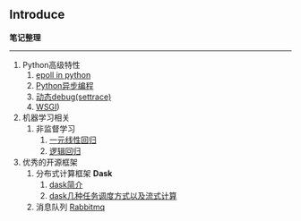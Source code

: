 ## Introduce  
**笔记整理**      
***
1. Python高级特性
   1. [epoll in python](https://github.com/mggger/pyRelate/blob/master/features/epoll%20in%20python.ipynb)
   2. [Python异步编程](https://github.com/mggger/pyRelate/blob/master/features/asyncio.ipynb) 
   3. [动态debug(settrace)](https://github.com/mggger/pyRelate/blob/master/features/debug.ipynb)
   4. [WSGI](https://github.com/mggger/pyRelate/blob/master/features/WSGI.ipynb))
2. 机器学习相关
   1. 非监督学习
      1. [一元线性回归](https://github.com/mggger/pyRelate/blob/master/machine-learning/%E4%B8%80%E5%85%83%E7%BA%BF%E6%80%A7%E5%9B%9E%E5%BD%92.ipynb)
      2. [逻辑回归](https://github.com/mggger/pyRelate/blob/master/machine-learning/%E6%9C%BA%E5%99%A8%E5%AD%A6%E4%B9%A0-%E9%80%BB%E8%BE%91%E5%9B%9E%E5%BD%92.ipynb)
3. 优秀的开源框架
   1. 分布式计算框架 **Dask**
      1. [dask简介](https://github.com/mggger/pyRelate/blob/master/third-party/dask/Dask.ipynb)
      2. [dask几种任务调度方式以及流式计算](https://github.com/mggger/pyRelate/blob/master/third-party/dask/dask-scheduling.ipynb)
   2. 消息队列 [Rabbitmq](https://github.com/mggger/pyRelate/blob/master/third-party/rabbitmq/rabbitmq.ipynb)
   
